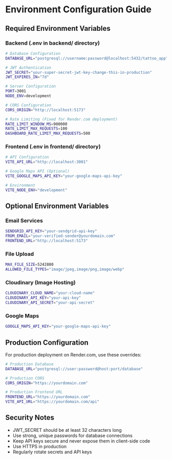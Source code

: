 # Environment Configuration Guide

## Required Environment Variables

### Backend (.env in backend/ directory)

```bash
# Database Configuration
DATABASE_URL="postgresql://username:password@localhost:5432/tattoo_app"

# JWT Authentication
JWT_SECRET="your-super-secret-jwt-key-change-this-in-production"
JWT_EXPIRES_IN="7d"

# Server Configuration
PORT=3001
NODE_ENV=development

# CORS Configuration
CORS_ORIGIN="http://localhost:5173"

# Rate Limiting (Fixed for Render.com deployment)
RATE_LIMIT_WINDOW_MS=900000
RATE_LIMIT_MAX_REQUESTS=100
DASHBOARD_RATE_LIMIT_MAX_REQUESTS=500
```

### Frontend (.env in frontend/ directory)

```bash
# API Configuration
VITE_API_URL="http://localhost:3001"

# Google Maps API (Optional)
VITE_GOOGLE_MAPS_API_KEY="your-google-maps-api-key"

# Environment
VITE_NODE_ENV="development"
```

## Optional Environment Variables

### Email Services
```bash
SENDGRID_API_KEY="your-sendgrid-api-key"
FROM_EMAIL="your-verified-sender@yourdomain.com"
FRONTEND_URL="http://localhost:5173"
```

### File Upload
```bash
MAX_FILE_SIZE=5242880
ALLOWED_FILE_TYPES="image/jpeg,image/png,image/webp"
```

### Cloudinary (Image Hosting)
```bash
CLOUDINARY_CLOUD_NAME="your-cloud-name"
CLOUDINARY_API_KEY="your-api-key"
CLOUDINARY_API_SECRET="your-api-secret"
```

### Google Maps
```bash
GOOGLE_MAPS_API_KEY="your-google-maps-api-key"
```

## Production Configuration

For production deployment on Render.com, use these overrides:

```bash
# Production Database
DATABASE_URL="postgresql://user:password@host:port/database"

# Production CORS
CORS_ORIGIN="https://yourdomain.com"

# Production Frontend URL
FRONTEND_URL="https://yourdomain.com"
VITE_API_URL="https://yourdomain.com/api"
```

## Security Notes

- JWT_SECRET should be at least 32 characters long
- Use strong, unique passwords for database connections
- Keep API keys secure and never expose them in client-side code
- Use HTTPS in production
- Regularly rotate secrets and API keys
